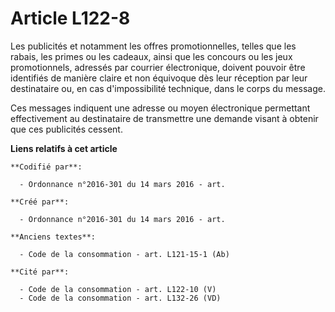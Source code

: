 # Article L122-8

Les publicités et notamment les offres promotionnelles, telles que les rabais, les primes ou les cadeaux, ainsi que les
concours ou les jeux promotionnels, adressés par courrier électronique, doivent pouvoir être identifiés de manière claire et
non équivoque dès leur réception par leur destinataire ou, en cas d'impossibilité technique, dans le corps du message.

Ces messages indiquent une adresse ou moyen électronique permettant effectivement au destinataire de transmettre une demande
visant à obtenir que ces publicités cessent.

**Liens relatifs à cet article**

	**Codifié par**:

	  - Ordonnance n°2016-301 du 14 mars 2016 - art.

	**Créé par**:

	  - Ordonnance n°2016-301 du 14 mars 2016 - art.

	**Anciens textes**:

	  - Code de la consommation - art. L121-15-1 (Ab)

	**Cité par**:

	  - Code de la consommation - art. L122-10 (V)
	  - Code de la consommation - art. L132-26 (VD)
